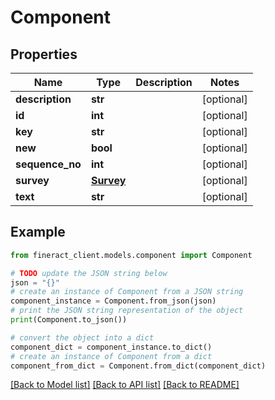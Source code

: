 # Component


## Properties

Name | Type | Description | Notes
------------ | ------------- | ------------- | -------------
**description** | **str** |  | [optional] 
**id** | **int** |  | [optional] 
**key** | **str** |  | [optional] 
**new** | **bool** |  | [optional] 
**sequence_no** | **int** |  | [optional] 
**survey** | [**Survey**](Survey.md) |  | [optional] 
**text** | **str** |  | [optional] 

## Example

```python
from fineract_client.models.component import Component

# TODO update the JSON string below
json = "{}"
# create an instance of Component from a JSON string
component_instance = Component.from_json(json)
# print the JSON string representation of the object
print(Component.to_json())

# convert the object into a dict
component_dict = component_instance.to_dict()
# create an instance of Component from a dict
component_from_dict = Component.from_dict(component_dict)
```
[[Back to Model list]](../README.md#documentation-for-models) [[Back to API list]](../README.md#documentation-for-api-endpoints) [[Back to README]](../README.md)


